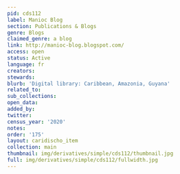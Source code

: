 ```yaml
---
pid: cds112
label: Manioc Blog
section: Publications & Blogs
genre: Blogs
claimed_genre: a blog
link: http://manioc-blog.blogspot.com/
access: open
status: Active
language: fr
creators:
stewards:
blurb: 'Digital library: Caribbean, Amazonia, Guyana'
related_to:
sub_collections:
open_data:
added_by:
twitter:
census_year: '2020'
notes:
order: '175'
layout: caridischo_item
collection: main
thumbnail: img/derivatives/simple/cds112/thumbnail.jpg
full: img/derivatives/simple/cds112/fullwidth.jpg
---
```

